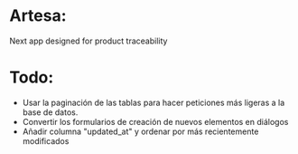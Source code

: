 # Artesa:

Next app designed for product traceability

# Todo:

- Usar la paginación de las tablas para hacer peticiones más ligeras a la base de datos.
- Convertir los formularios de creación de nuevos elementos en diálogos
- Añadir columna "updated_at" y ordenar por más recientemente modificados
